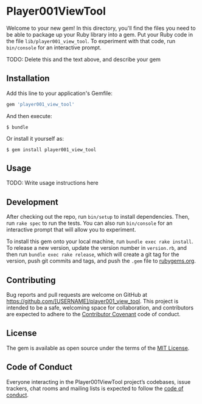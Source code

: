 # Player001ViewTool

Welcome to your new gem! In this directory, you'll find the files you need to be able to package up your Ruby library into a gem. Put your Ruby code in the file `lib/player001_view_tool`. To experiment with that code, run `bin/console` for an interactive prompt.

TODO: Delete this and the text above, and describe your gem

## Installation

Add this line to your application's Gemfile:

```ruby
gem 'player001_view_tool'
```

And then execute:

    $ bundle

Or install it yourself as:

    $ gem install player001_view_tool

## Usage

TODO: Write usage instructions here

## Development

After checking out the repo, run `bin/setup` to install dependencies. Then, run `rake spec` to run the tests. You can also run `bin/console` for an interactive prompt that will allow you to experiment.

To install this gem onto your local machine, run `bundle exec rake install`. To release a new version, update the version number in `version.rb`, and then run `bundle exec rake release`, which will create a git tag for the version, push git commits and tags, and push the `.gem` file to [rubygems.org](https://rubygems.org).

## Contributing

Bug reports and pull requests are welcome on GitHub at https://github.com/[USERNAME]/player001_view_tool. This project is intended to be a safe, welcoming space for collaboration, and contributors are expected to adhere to the [Contributor Covenant](http://contributor-covenant.org) code of conduct.

## License

The gem is available as open source under the terms of the [MIT License](https://opensource.org/licenses/MIT).

## Code of Conduct

Everyone interacting in the Player001ViewTool project’s codebases, issue trackers, chat rooms and mailing lists is expected to follow the [code of conduct](https://github.com/[USERNAME]/player001_view_tool/blob/master/CODE_OF_CONDUCT.md).
